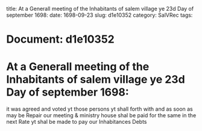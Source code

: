 title: At a Generall meeting of the Inhabitants of salem village ye 23d Day of september 1698:
date: 1698-09-23
slug: d1e10352
category: SalVRec
tags: 




# Document: d1e10352


# At a Generall meeting of the Inhabitants of salem village ye 23d Day of september 1698: 

it was agreed and voted yt those persons yt shall forth with and as soon as may be Repair our meeting & ministry house shal be paid for the same in the next Rate yt shal be made to pay our Inhabitances Debts

